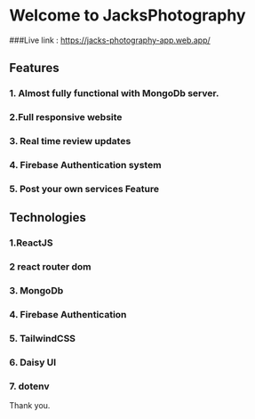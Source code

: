 # Welcome to JacksPhotography

###Live link : https://jacks-photography-app.web.app/

## Features
### 1. Almost fully functional with MongoDb server.
### 2.Full responsive website
### 3. Real time review updates
### 4. Firebase Authentication system
### 5. Post your own services Feature

## Technologies
### 1.ReactJS
### 2 react router dom
### 3. MongoDb
### 4. Firebase Authentication
### 5. TailwindCSS
### 6. Daisy UI
### 7. dotenv

Thank you.
